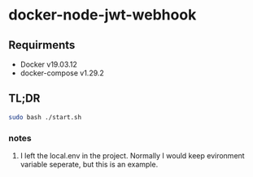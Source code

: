 # docker-node-jwt-webhook

## Requirments
 - Docker         v19.03.12
 - docker-compose v1.29.2

## TL;DR

```sh
sudo bash ./start.sh
```


### notes

1. I left the local.env in the project. Normally I would keep evironment variable seperate, but this is an example. 



